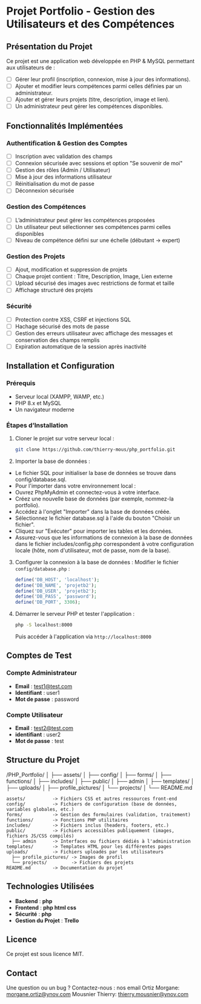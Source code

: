 # Projet Portfolio - Gestion des Utilisateurs et des Compétences

## Présentation du Projet
Ce projet est une application web développée en PHP & MySQL permettant aux utilisateurs de :
- [ ] Gérer leur profil (inscription, connexion, mise à jour des informations).
- [ ] Ajouter et modifier leurs compétences parmi celles définies par un administrateur.
- [ ] Ajouter et gérer leurs projets (titre, description, image et lien).
- [ ] Un administrateur peut gérer les compétences disponibles.

## Fonctionnalités Implémentées

### Authentification & Gestion des Comptes
- [ ] Inscription avec validation des champs
- [ ] Connexion sécurisée avec sessions et option "Se souvenir de moi"
- [ ] Gestion des rôles (Admin / Utilisateur)
- [ ] Mise à jour des informations utilisateur
- [ ] Réinitialisation du mot de passe
- [ ] Déconnexion sécurisée

### Gestion des Compétences
- [ ] L’administrateur peut gérer les compétences proposées
- [ ] Un utilisateur peut sélectionner ses compétences parmi celles disponibles
- [ ] Niveau de compétence défini sur une échelle (débutant → expert)

### Gestion des Projets
- [ ] Ajout, modification et suppression de projets
- [ ] Chaque projet contient : Titre, Description, Image, Lien externe
- [ ] Upload sécurisé des images avec restrictions de format et taille
- [ ] Affichage structuré des projets

### Sécurité
- [ ] Protection contre XSS, CSRF et injections SQL
- [ ] Hachage sécurisé des mots de passe
- [ ] Gestion des erreurs utilisateur avec affichage des messages et conservation des champs remplis
- [ ] Expiration automatique de la session après inactivité

## Installation et Configuration

### Prérequis
- Serveur local (XAMPP, WAMP, etc.)
- PHP 8.x et MySQL
- Un navigateur moderne

### Étapes d’Installation
1. Cloner le projet sur votre serveur local :
   ```sh
   git clone https://github.com/thierry-mous/php_portfolio.git
   ```
2. Importer la base de données :
- Le fichier SQL pour initialiser la base de données se trouve dans config/database.sql.
- Pour l'importer dans votre environnement local :
- Ouvrez PhpMyAdmin et connectez-vous à votre interface.
- Créez une nouvelle base de données (par exemple, nommez-la portfolio).
- Accédez à l'onglet "Importer" dans la base de données créée.
- Sélectionnez le fichier database.sql à l'aide du bouton "Choisir un fichier".
- Cliquez sur "Exécuter" pour importer les tables et les données.
- Assurez-vous que les informations de connexion à la base de données dans le fichier includes/config.php correspondent à votre configuration locale (hôte, nom d'utilisateur, mot de passe, nom de la base).

3. Configurer la connexion à la base de données :
   Modifier le fichier `config/database.php` :
   ```php
   define('DB_HOST', 'localhost');
   define('DB_NAME', 'projetb2');
   define('DB_USER', 'projetb2');
   define('DB_PASS', 'password');
   define('DB_PORT', 3306);
   ```

4. Démarrer le serveur PHP et tester l'application :
   ```sh
   php -S localhost:8000
   ```
   Puis accéder à l'application via `http://localhost:8000`

## Comptes de Test

### Compte Administrateur
- **Email** : test1@test.com
- **Identifiant** : user1
- **Mot de passe** : password


### Compte Utilisateur
- **Email** : test2@test.com
- **identifiant** : user2
- **Mot de passe** : test

## Structure du Projet

/PHP_Portfolio/
│
├── assets/
│
├── config/
│
├── forms/
│
├── functions/
│
├── includes/
│
├── public/
│   ├── admin
│
├── templates/
│
├── uploads/
│   ├── profile_pictures/
│   └── projects/
│
└── README.md

```
assets/          -> Fichiers CSS et autres ressources front-end
config/          -> Fichiers de configuration (base de données, variables globales, etc.)
forms/           -> Gestion des formulaires (validation, traitement)
functions/       -> Fonctions PHP utilitaires
includes/        -> Fichiers inclus (headers, footers, etc.)
public/          -> Fichiers accessibles publiquement (images, fichiers JS/CSS compilés)
  ├── admin      -> Interfaces ou fichiers dédiés à l'administration
templates/       -> Templates HTML pour les différentes pages
uploads/         -> Fichiers uploadés par les utilisateurs
  ├── profile_pictures/ -> Images de profil
  └── projects/         -> Fichiers des projets
README.md        -> Documentation du projet

```

## Technologies Utilisées
- **Backend** : **php**
- **Frontend** : **php html css**
- **Sécurité** : **php**
- **Gestion du Projet** : **Trello**

## Licence
Ce projet est sous licence MIT.

## Contact
Une question ou un bug ? Contactez-nous :
nos email
Ortiz Morgane: morgane.ortiz@ynov.com
Mousnier Thierry: thierry.mousnier@ynov.com

